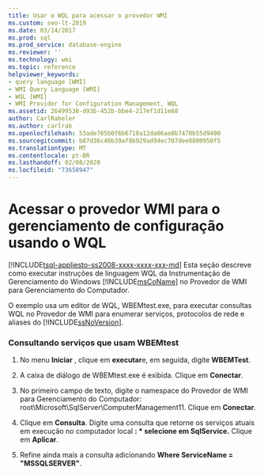 ```yaml
---
title: Usar o WQL para acessar o provedor WMI
ms.custom: seo-lt-2019
ms.date: 03/14/2017
ms.prod: sql
ms.prod_service: database-engine
ms.reviewer: ''
ms.technology: wmi
ms.topic: reference
helpviewer_keywords:
- query language [WMI]
- WMI Query Language [WMI]
- WQL [WMI]
- WMI Provider for Configuration Management, WQL
ms.assetid: 26499530-d93b-452b-bbe4-217ef1d11e68
author: CarlRabeler
ms.author: carlrab
ms.openlocfilehash: 53ade765b0f6b6710a12da06ae0b7470b55d9400
ms.sourcegitcommit: b87d36c46b39af8b929ad94ec707dee8800950f5
ms.translationtype: MT
ms.contentlocale: pt-BR
ms.lasthandoff: 02/08/2020
ms.locfileid: "73658947"
---
```

# <a name="access-wmi-provider-for-configuration-management-using-wql"></a>Acessar o provedor WMI para o gerenciamento de configuração usando o WQL
[!INCLUDE[tsql-appliesto-ss2008-xxxx-xxxx-xxx-md](../../includes/tsql-appliesto-ss2008-xxxx-xxxx-xxx-md.md)]
  Esta seção descreve como executar instruções de linguagem WQL da Instrumentação de Gerenciamento do Windows [!INCLUDE[msCoName](../../includes/msconame-md.md)] no Provedor de WMI para Gerenciamento do Computador.  
  
 O exemplo usa um editor de WQL, WBEMtest.exe, para executar consultas WQL no Provedor de WMI para enumerar serviços, protocolos de rede e aliases do [!INCLUDE[ssNoVersion](../../includes/ssnoversion-md.md)].  
  
### <a name="querying-services-using-wbemtest"></a>Consultando serviços que usam WBEMtest  
  
1.  No menu **Iniciar** , clique em **executar**e, em seguida, digite **WBEMTest**.  
  
2.  A caixa de diálogo de WBEMtest.exe é exibida. Clique em **Conectar**.  
  
3.  No primeiro campo de texto, digite o namespace do Provedor de WMI para Gerenciamento do Computador: root\Microsoft\SqlServer\ComputerManagement11. Clique em **Conectar**.  
  
4.  Clique em **Consulta**. Digite uma consulta que retorne os serviços atuais em execução no computador local **: \* selecione em SqlService.** Clique em **Aplicar**.  
  
5.  Refine ainda mais a consulta adicionando **Where ServiceName = "MSSQLSERVER"**.  
  
  
